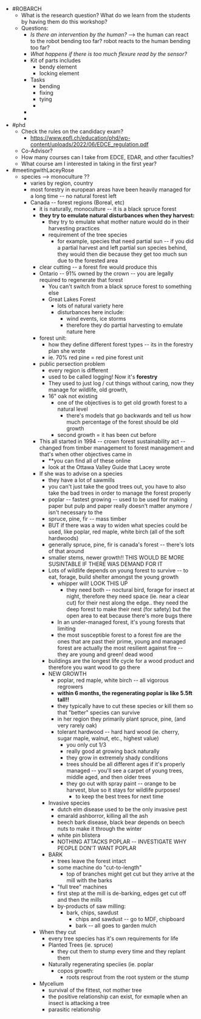 - #ROBARCH
	- What is the research question? What do we learn from the students by having them do this workshop?
	- Questions:
		- *Is there an intervention by the human?* --> the human can react to the robot bending too far? robot reacts to the human bending too far?
		- *What happens if there is too much flexure read by the sensor?*
		- Kit of parts includes
			- bendy element
			- locking element
		- Tasks
			- bending
			- fixing
			- tying
			-
		-
		-
- #phd
	- Check the rules on the candidacy exam?
		- https://www.epfl.ch/education/phd/wp-content/uploads/2022/06/EDCE_regulation.pdf
	- Co-Advisor?
	- How many courses can I take from EDCE, EDAR, and other faculties?
	- What course am I interested in taking in the first year?
- #meetingwithLaceyRose
	- species --> monoculture ??
		- varies by region, country
		- most forestry in european areas have been heavily managed for a long time -- no natural forest left
		- Canada -- forest regions (Boreal, etc)
			- it is naturally, monoculture -- it is a black spruce forest
			- **they try to emulate natural disturbances when they harvest:**
				- they try to emulate what mother nature would do in their harvesting practices
				- requirement of the tree species
					- for example, species that need partial sun -- if you did a partial harvest and left partial sun species behind, they would then die because they get too much sun due to the forested area
			- clear cutting -- a forest fire would produce this
			- Ontario -- 91% owned by the crown -- you are legally required to regenerate that forest
				- You can't switch from a black spruce forest to something else
				- Great Lakes Forest
					- lots of natural variety here
					- disturbances here include:
						- wind events, ice storms
						- therefore they do partial harvesting to emulate nature here
			- forest unit:
				- how they define different forest types -- its in the forestry plan she wrote
				- ie. 70% red pine = red pine forest unit
			- public persection problem
				- every region is different
				- used to be called logging! Now it's **forestry**
				- They used to just log / cut things without caring, now they manage for wildlife, old growth,
				- 16" oak not existing
					- one of the objectives is to get old growth forest to a natural level
						- there's models that go backwards and tell us how much percentage of the forest should be old growth
					- second growth = it has been cut before
			- This all started in 1994 -- crown forest sustainability act -- changed from timber management to forest management and that's when other objectives came in
				- **you can find all of these online
				- look at the Ottawa Valley Guide that Lacey wrote
			- If she was to advise on a species
				- they have a lot of sawmills
				- you can't just take the good trees out, you have to also take the bad trees in order to manage the forest properly
				- poplar -- fastest growing -- used to be used for making paper but pulp and paper really doesn't matter anymore / isn't necessary to the
				- spruce, pine, fir -- mass timber
				- BUT if there was a way to widen what species could be used, like poplar, red maple, white birch (all of the soft hardwoods)
				- generally spruce, pine, fir is canada's forest -- there's lots of that around
				- smaller stems, newer growth!! THIS WOULD BE MORE SUSINTABLE IF THERE WAS DEMAND FOR IT
				- Lots of wildlife depends on young forest to survive -- to eat, forage, build shelter amongst the young growth
					- whipper will! LOOK THIS UP
						- they need both -- noctural bird, forage for insect at night, therefore they need space (ie. near a clear cut) for their nest along the edge.. they need the deep forest to make their nest (for safety) but the open area to eat because there's more bugs there
					- In an under-managed forest, it's young forests that limiting
					- the most susceptible forest to a forest fire are the ones that are past their prime, young and managed forest are actually the most resilient against fire -- they are young and green! dead wood
				- buildings are the longest life cycle for a wood product and therefore you want wood to go there
				- NEW GROWTH
					- poplar, red maple, white birch -- all vigorous regrowers
					- **within 6 months, the regenerating poplar is like 5.5ft tall!!**
					- they typically have to cut these species or kill them so that "better" species can survive
					- in her region they primarily plant spruce, pine, (and very rarely oak)
					- tolerant hardwood -- hard hard wood (ie. cherry, sugar maple, walnut, etc., highest value)
						- you only cut 1/3
						- really good at growing back naturally
						- they grow in extremely shady conditions
						- trees should be all different ages if it's properly managed -- you'll see a carpet of young trees, middle aged, and then older trees
						- they go out with spray paint -- orange to be harvest, blue so it stays for wildlife purposes!
							- to keep the best trees for next time
				- Invasive species
					- dutch elm disease used to be the only invasive pest
					- emarald ashborror, killing all the ash
					- beech bark disease, black bear depends on beech nuts to make it through the winter
					- white pin blistera
					- NOTHING ATTACKS POPLAR -- INVESTIGATE WHY PEOPLE DON'T WANT POPLAR
				- BARK
					- trees leave the forest intact
					- some machine do "cut-to-length"
						- top of branches might get cut but they arrive at the mill with the barks
					- "full tree" machines
					- first step at the mill is de-barking, edges get cut off and then the mills
					- by-products of saw milling:
						- bark, chips, sawdust
							- chips and sawdust -- go to MDF, chipboard
							- bark -- all goes to garden mulch
			- When they cut
				- every tree species has it's own requirements for life
				- Planted Trees (ie. spruce)
					- they cut them to stump every time and they replant them
				- Naturally regenerating speciies (ie. poplar
					- copos growth:
						- roots resprout from the root system or the stump
			- Mycelium
				- survival of the fittest, not mother tree
				- the positive relationship can exist, for exmaple when an insect is attacking a tree
				- parasitic relationship